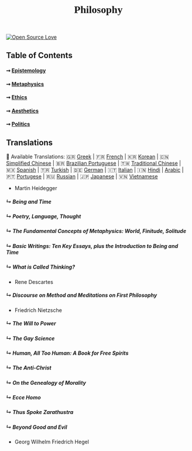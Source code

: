 <h1 align="center" style="font-family:Operator Mono"> Philosophy </h1> <br>
<p align="center">
  <a href="https://bitlits.com">
  </a>
</p>

[![Open Source Love](https://badges.frapsoft.com/os/v1/open-source.png?v=103)](https://github.com/Jfaler/Philosophy/blob/master/LICENSE.txt)

## Table of Contents

#### ➞ [Epistemology](#epistemology)
#### ➞ [Metaphysics](#metaphysics)
#### ➞ [Ethics](#ethics)
#### ➞ [Aesthetics](#aesthetics)
#### ➞ [Politics](#politics)


## Translations
:memo: Available Translations: 🇬🇷 [Greek](https://github.com/Jfaler/Philosophy/blob/master/doc/) | 🇫🇷 [French](https://github.com/Jfaler/Philosophy/blob/master/doc/) | 🇰🇷 [Korean](https://github.com/Jfaler/Philosophy/blob/master/doc/KO_README.md) | 🇨🇳 [Simplified Chinese](https://github.com/Jfaler/Philosophy/blob/master/doc/) | 🇧🇷 [Brazilian Portuguese](https://github.com/Jfaler/Philosophy/blob/master/doc/) | 🇹🇼 [Traditional Chinese](https://github.com/Jfaler/Philosophy/blob/master/doc/) | 🇲🇽 [Spanish](https://github.com/Jfaler/Philosophy/blob/master/doc/) | 🇹🇷 [Turkish](https://github.com/Jfaler/Philosophy/blob/master/doc/) | 🇩🇪 [German](https://github.com/Jfaler/Philosophy/blob/master/doc/) | 🇮🇹 [Italian](https://github.com/Jfaler/Philosophy/blob/master/doc/) | 🇮🇳 [Hindi](https://github.com/Jfaler/Philosophy/blob/master/doc/) | [Arabic](https://github.com/Jfaler/Philosophy/blob/master/doc/) | 🇵🇹 [Portugese](https://github.com/Jfaler/Philosophy/blob/master/doc/) | 🇷🇺 [Russian](https://github.com/Jfaler/Philosophy/blob/master/doc/) | 🇯🇵 [Japanese](https://github.com/Jfaler/Philosophy/blob/master/doc/) | 🇻🇳 [Vietnamese](https://github.com/Jfaler/Philosophy/blob/master/doc/)

 - Martin Heidegger
##### ↳ Being and Time
##### ↳ Poetry, Language, Thought
##### ↳ The Fundamental Concepts of Metaphysics: World, Finitude, Solitude
##### ↳ Basic Writings: Ten Key Essays, plus the Introduction to Being and Time
##### ↳ What is Called Thinking?

 - Rene Descartes
##### ↳ Discourse on Method and Meditations on First Philosophy

 - Friedrich Nietzsche
##### ↳ The Will to Power
##### ↳ The Gay Science
##### ↳ Human, All Too Human: A Book for Free Spirits
##### ↳ The Anti-Christ
##### ↳ On the Genealogy of Morality
##### ↳ Ecce Homo
##### ↳ Thus Spoke Zarathustra
##### ↳ Beyond Good and Evil
 -  Georg Wilhelm Friedrich Hegel
